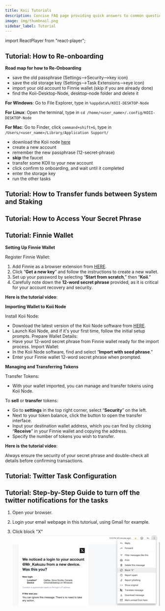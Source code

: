 ```yaml
---
title: Koii Tutorials
description: Concise FAQ page providing quick answers to common questions about our services, policies, and customer support options.
image: img/thumbnail.png
sidebar_label: Tutorial
---
```


import ReactPlayer from "react-player";

## Tutorial: How to Re-onboarding

**Road map for how to Re-Onboarding**

- save the old passphrase (Settings-->Security-->key icon)
- save the old storage key (Settings-->Task Extensions-->eye icon) 
- import your old account to Finnie wallet (skip if you are already done)
- find the Koii-Desktop-Node, desktop-node folder and delete it

**For Windows**: Go to File Explorer, type in `%appdata%/KOII-DESKTOP-Node`

**For Linux**: Open the terminal, type in `cd /home/<user_name>/.config/KOII-DESKTOP-Node`

**For Mac**: Go to Finder, click `command+shift+G`, type in `/Users/<user_name>/Library/Application Support/`

- download the Koii node [here](https://www.koii.network/node)
- create a new account
- remember the new passphrase (12-secret-phrase)
- **skip** the faucet
- transfer some KOII to your new account
- click confirm to onboarding, and wait until it completed
- enter the storage key
- run the other tasks

<ReactPlayer width="100%" controls url="https://youtu.be/YvtPFUIQQFk" />

## Tutorial: How to Transfer funds between System and Staking 

<ReactPlayer width="100%" controls url="https://youtu.be/SXjC5LMlV_s" />

## Tutorial: How to Access Your Secret Phrase

<ReactPlayer width="100%" controls url="https://www.youtube.com/watch?v=HtmQH0d7Gwo" />


## Tutorial: Finnie Wallet

**Setting Up Finnie Wallet**

Register Finnie Wallet:

1. Add Finnie as a browser extension from [HERE](https://chromewebstore.google.com/detail/finnie/cjmkndjhnagcfbpiemnkdpomccnjblmj).
2. Click “**Get a new key**” and follow the instructions to create a new wallet.
3. Set up your password by selecting “**Start from scratch**,” then “**Koii**.”
4. Carefully note down the **12-word secret phrase** provided, as it is critical for your account recovery and security.

**Here is the tutorial video**:

<ReactPlayer width="100%" controls url="https://www.youtube.com/watch?v=Hj2xf5xWdqQ" />


**Importing Wallet to Koii Node**

Install Koii Node:

- Download the latest version of the Koii Node software from [HERE](https://www.KOII.network/node).
- Launch Koii Node, and if it's your first time, follow the initial setup prompts.
  Prepare Wallet Details:
- Have your 12-word secret phrase from Finnie wallet ready for the import process.
  Import Wallet:
- In the Koii Node software, find and select “**Import with seed phrase**.”
- Enter your Finnie wallet 12-word secret phrase when prompted.

**Managing and Transferring Tokens**

Transfer Tokens:

- With your wallet imported, you can manage and transfer tokens using Koii Node.

To **sell** or **transfer** tokens:

- Go to **settings** in the top right corner, select “**Security**” on the left.
- Next to your token balance, click the button to open the transfer interface.
- Input your destination wallet address, which you can find by clicking “**Receive**” in your Finnie wallet and copying the address.
- Specify the number of tokens you wish to transfer.

**Here is the tutorial video**:

<ReactPlayer width="100%" controls url="https://www.youtube.com/watch?v=usT3OdGJ6iE" />

Always ensure the security of your secret phrase and double-check all details before confirming transactions.

## Tutorial: Twitter Task Configuration

<ReactPlayer width="100%" controls url="https://www.youtube.com/watch?v=t9D4w9bKD1g" />



## Tutorial: Step-by-Step Guide to turn off the twitter notifications for the tasks

1. Open your browser.

2. Login your email webpage in this tutoriual, using Gmail for example.

3. Click block "X"
![block](./imageFaq/Xemail.png)
